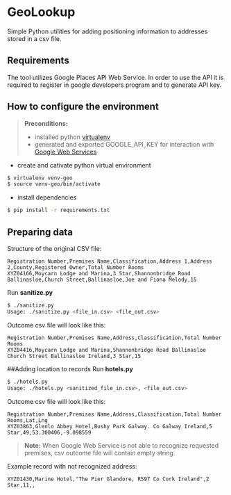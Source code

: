 # GeoLookup
Simple Python utilities for adding positioning information to addresses stored in a csv file.
## Requirements
The tool utilizes Google Places API Web Service. In order to use the API it is required to register in google developers program and to generate API key. 
## How to configure the environment
> **Preconditions:**
> - installed python [virtualenv](https://pypi.python.org/pypi/virtualenv)
> - generated and exported GOOGLE_API_KEY for interaction with [Google Web Services](https://developers.google.com/places/web-service/)

- create and cativate python virtual environment
```bash
$ virtualenv venv-geo
$ source venv-geo/bin/activate
``` 
- install dependencies
```bash
$ pip install -r requirements.txt
```
## Preparing data
Structure of the original CSV file:
```csv
Registration Number,Premises Name,Classification,Address 1,Address 2,County,Registered Owner,Total Number Rooms
XYZ04166,Moycarn Lodge and Marina,3 Star,Shannonbridge Road Ballinasloe,Church Street,Ballinasloe,Joe and Fiona Melody,15
```
Run **sanitize.py**
```bash
$ ./sanitize.py 
Usage: ./sanitize.py <file_in.csv> <file_out.csv>
```
Outcome csv file will look like this:
```csv
Registration Number,Premises Name,Address,Classification,Total Number Rooms
XYZ04416,Moycarn Lodge and Marina,Shannonbridge Road Ballinasloe Church Street Ballinasloe Ireland,3 Star,15
```
##Adding location to records
Run **hotels.py**
```bash
$ ./hotels.py 
Usage: ./hotels.py <sanitized_file_in.csv>, <file_out.csv>
```
Outcome csv file will look like this:
```csv
Registration Number,Premises Name,Address,Classification,Total Number Rooms,Lat,Lng
XYZ03863,Glenlo Abbey Hotel,Bushy Park Galway. Co Galway Ireland,5 Star,49,53.300406,-9.098559
```
> **Note:**
> When Google Web Service is not able to recognize requested premises, csv outcome file will contain empty string.

Example record with not recognized address:
```csv
XYZ01430,Marine Hotel,"The Pier Glandore, R597 Co Cork Ireland",2 Star,11,,
```

